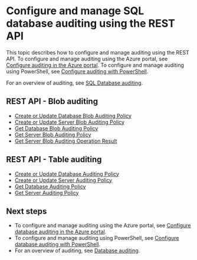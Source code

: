 <properties
    pageTitle="REST API: Manage Azure SQL Database Auditing | Azure"
    description="Configure Azure SQL Database auditing using the REST API to track database events and write them to an audit log in your Azure Storage account."
    services="sql-database"
    documentationcenter=""
    author="ronitr"
    manager="jhubbard"
    editor="giladm" />
<tags
    ms.assetid="89c2a155-c2fb-4b67-bc19-9b4e03c6d3bc"
    ms.service="sql-database"
    ms.custom="secure and protect"
    ms.workload="data-management"
    ms.tgt_pltfrm="na"
    ms.devlang="na"
    ms.topic="article"
    ms.date="10/05/2016"
    wacn.date=""
    ms.author="ronitr; giladm" />

# Configure and manage SQL database auditing using the REST API

This topic describes how to configure and manage auditing using the REST API. To configure and manage auditing using the Azure portal, see [Configure auditing in the Azure portal](/documentation/articles/sql-database-auditing-portal/). To configure and manage auditing using PowerShell, see [Configure auditing with PowerShell](/documentation/articles/sql-database-auditing-powershell/).

For an overview of auditing, see [SQL Database auditing](/documentation/articles/sql-database-auditing/).

## REST API - Blob auditing

   * [Create or Update Database Blob Auditing Policy](https://msdn.microsoft.com/zh-cn/library/azure/mt695939.aspx)
   * [Create or Update Server Blob Auditing Policy](https://msdn.microsoft.com/zh-cn/library/azure/mt771861.aspx)
   * [Get Database Blob Auditing Policy](https://msdn.microsoft.com/zh-cn/library/azure/mt695938.aspx)
   * [Get Server Blob Auditing Policy](https://msdn.microsoft.com/zh-cn/library/azure/mt771860.aspx)
   * [Get Server Blob Auditing Operation Result](https://msdn.microsoft.com/zh-cn/library/azure/mt771862.aspx)


## REST API - Table auditing

   * [Create or Update Database Auditing Policy](https://msdn.microsoft.com/zh-cn/library/azure/mt604471.aspx)
   * [Create or Update Server Auditing Policy](https://msdn.microsoft.com/zh-cn/library/azure/mt604383.aspx)
   * [Get Database Auditing Policy](https://msdn.microsoft.com/zh-cn/library/azure/mt604381.aspx)
   * [Get Server Auditing Policy](https://msdn.microsoft.com/zh-cn/library/azure/mt604382.aspx)

## Next steps

* To configure and manage auditing using the Azure portal, see [Configure database auditing in the Azure portal](/documentation/articles/sql-database-auditing-portal/). 
* To configure and manage auditing using PowerShell, see [Configure database auditing with PowerShell](/documentation/articles/sql-database-auditing-powershell/).
* For an overview of auditing, see [Database auditing](/documentation/articles/sql-database-auditing/).